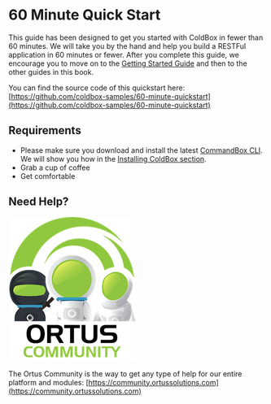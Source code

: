 # 60 Minute Quick Start

This guide has been designed to get you started with ColdBox in fewer than 60 minutes. We will take you by the hand and help you build a RESTFul application in 60 minutes or fewer. After you complete this guide, we encourage you to move on to the [Getting Started Guide](../../getting-started/getting-started-guide.md) and then to the other guides in this book.

You can find the source code of this quickstart here: [https://github.com/coldbox-samples/60-minute-quickstart](https://github.com/coldbox-samples/60-minute-quickstart)

## Requirements

* Please make sure you download and install the latest [CommandBox CLI](https://www.ortussolutions.com/products/commandbox). We will show you how in the [Installing ColdBox section](installing-coldbox.md).
* Grab a cup of coffee
* Get comfortable

## Need Help?

![](../../.gitbook/assets/ortus-community-square-small.png)

The Ortus Community is the way to get any type of help for our entire platform and modules: [https://community.ortussolutions.com](https://community.ortussolutions.com)

